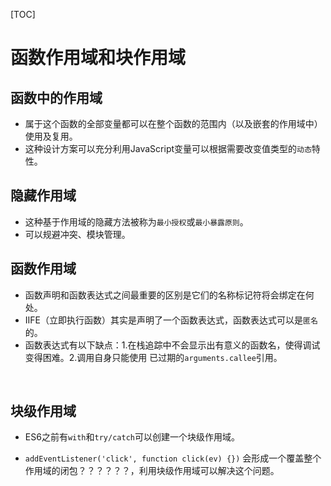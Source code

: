 [TOC] 
# 函数作用域和块作用域

## 函数中的作用域

- 属于这个函数的全部变量都可以在整个函数的范围内（以及嵌套的作用域中）使用及复用。
- 这种设计方案可以充分利用JavaScript变量可以根据需要改变值类型的`动态`特性。



## 隐藏作用域

- 这种基于作用域的隐藏方法被称为`最小授权`或`最小暴露原则`。
- 可以规避冲突、模块管理。


## 函数作用域

- 函数声明和函数表达式之间最重要的区别是它们的名称标记符将会绑定在何处。
- IIFE（立即执行函数）其实是声明了一个函数表达式，函数表达式可以是`匿名`的。
- 函数表达式有以下缺点：1.在栈追踪中不会显示出有意义的函数名，使得调试变得困难。2.调用自身只能使用
已过期的`arguments.callee`引用。

​
## 块级作用域

- ​ES6之前有`with`和`try/catch`可以创建一个块级作用域。

- `addEventListener('click', function click(ev) {})` 会形成一个覆盖整个作用域的闭包？？？？？？，利用块级作用域可以解决这个问题。
​	